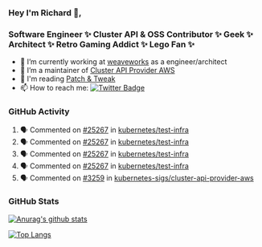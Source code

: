 ### Hey I'm Richard 👋, 

<h3 align="left">Software Engineer ✨ Cluster API & OSS Contributor ✨ Geek ✨ Architect ✨ Retro Gaming Addict ✨ Lego Fan ✨</h3>

- 🔭 I’m currently working at [weaveworks](https://github.com/weaveworks) as a engineer/architect
- 👯 I’m a maintainer of [Cluster API Provider AWS](https://github.com/kubernetes-sigs/cluster-api-provider-aws)
- 💬 I'm reading [Patch & Tweak](https://bjooks.com/products/patch-tweak-exploring-modular-synthesis)
- 📫 How to reach me: [![Twitter Badge](https://img.shields.io/badge/-@fruit_case-00acee?style=flat&logo=Twitter&logoColor=white)](https://twitter.com/intent/follow?screen_name=fruit_case "Follow on Twitter")

### GitHub Activity 

<!--START_SECTION:activity-->
1. 🗣 Commented on [#25267](https://github.com/kubernetes/test-infra/issues/25267) in [kubernetes/test-infra](https://github.com/kubernetes/test-infra)
2. 🗣 Commented on [#25267](https://github.com/kubernetes/test-infra/issues/25267) in [kubernetes/test-infra](https://github.com/kubernetes/test-infra)
3. 🗣 Commented on [#25267](https://github.com/kubernetes/test-infra/issues/25267) in [kubernetes/test-infra](https://github.com/kubernetes/test-infra)
4. 🗣 Commented on [#25267](https://github.com/kubernetes/test-infra/issues/25267) in [kubernetes/test-infra](https://github.com/kubernetes/test-infra)
5. 🗣 Commented on [#3259](https://github.com/kubernetes-sigs/cluster-api-provider-aws/issues/3259) in [kubernetes-sigs/cluster-api-provider-aws](https://github.com/kubernetes-sigs/cluster-api-provider-aws)
<!--END_SECTION:activity-->

### GitHub Stats

[![Anurag's github stats](https://github-readme-stats.vercel.app/api?username=richardcase&count_private=true&show_icons=true)](https://github.com/anuraghazra/github-readme-stats)

[![Top Langs](https://github-readme-stats.vercel.app/api/top-langs/?username=richardcase&hide=html&layout=compact)](https://github.com/anuraghazra/github-readme-stats)
